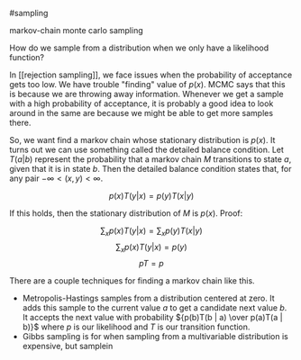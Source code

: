 #sampling 

markov-chain monte carlo sampling

How do we sample from a distribution when we only have a likelihood function?

In [[rejection sampling]], we face issues when the probability of acceptance gets too low. We have trouble "finding" value of $p(x)$. MCMC says that this is because we are throwing away information. Whenever we get a sample with a high probability of acceptance, it is probably a good idea to look around in the same are because we might be able to get more samples there.

So, we want find a markov chain whose stationary distribution is $p(x)$. It turns out we can use something called the detailed balance condition. Let $T(a | b)$ represent the probability that a markov chain $M$ transitions to state $a$, given that it is in state $b$. Then the detailed balance condition states that, for any pair $-\infty \lt (x, y) \lt \infty$.

$$p(x)T(y | x) = p(y)T(x | y)$$

If this holds, then the stationary distribution of $M$ is $p(x)$. Proof:

$$\sum_x p(x)T(y | x) = \sum_x p(y)T(x | y)$$
$$\sum_x p(x)T(y | x) = p(y)$$
$$pT = p$$

There are a couple techniques for finding a markov chain like this.
- Metropolis-Hastings samples from a distribution centered at zero. It adds this sample to the current value $a$ to get a candidate next value $b$. It accepts the next value with probability ${p(b)T(b | a) \over p(a)T(a | b)}$ where $p$ is our likelihood and $T$ is our transition function.
- Gibbs sampling is for when sampling from a multivariable distribution is expensive, but samplein